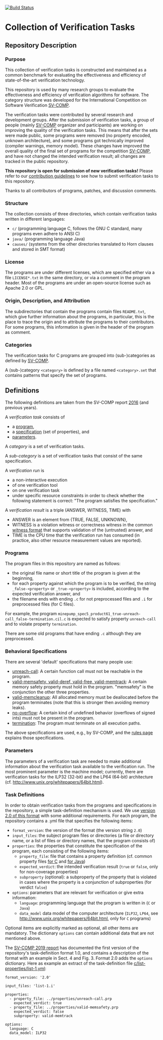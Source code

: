 <!--
This file is part of the SV-Benchmarks collection of verification tasks:
https://github.com/sosy-lab/sv-benchmarks

SPDX-FileCopyrightText: 2011-2020 The SV-Benchmarks Community

SPDX-License-Identifier: Apache-2.0
-->

[![Build Status](https://travis-ci.org/sosy-lab/sv-benchmarks.svg?branch=master)](https://travis-ci.org/sosy-lab/sv-benchmarks)

# Collection of Verification Tasks

## Repository Description

### Purpose

This collection of verification tasks is constructed and maintained as a common benchmark
for evaluating the effectiveness and efficiency of state-of-the-art verification technology.

This repository is used by many research groups to evaluate the effectiveness and efficiency
of verification algorithms for software.
The category structure was developed for the International Competition on Software Verification [SV-COMP].

The verification tasks were contributed by several research and development groups. 
After the submission of verification tasks,
a group of people (mainly [SV-COMP] organizer and participants)
are working on improving the quality of the verification tasks.
This means that after the sets were made public, some programs were removed
(no property encoded, unknown architecture), and 
some programs got technically improved (compiler warnings, memory model).
These changes have improved the overall quality of the final set of programs for the competition [SV-COMP], and
have not changed the intended verification result; all changes are tracked in the public repository.

**This repository is open for submission of new verification tasks!**
Please refer to our [contribution guidelines](CONTRIBUTING.md)
to see how to submit verification tasks to this repository.

Thanks to all contributors of programs, patches, and discussion comments.

### Structure

The collection consists of three directories, which contain verification tasks written in different languages:
- `c/` (programming language C, follows the GNU C standard, many programs even adhere to ANSI C)
- `java/` (programming language Java)
- `causes/` (systems from the other directories translated to Horn clauses and stored in SMT format)

### License

The programs are under different licenses, which are specified either via a file `LICENSE*.txt` in the same directory,
or via a comment in the program header.
Most of the programs are under an open-source license such as Apache 2.0 or GPL.

### Origin, Description, and Attribution

The subdirectories that contain the programs contain files `README.txt`, which give further information
about the programs, in particular, this is the place to trace the origin and to attribute the programs to their contributors.
For some programs, this information is given in the header of the program as comment.

### Categories

The verification tasks for C programs are grouped into (sub-)categories
as defined by [SV-COMP](https://sv-comp.sosy-lab.org/2017/benchmarks.php).

A (sub-)category `<category>` is defined by a file named `<category>.set`
that contains patterns that specify the set of programs.


## Definitions

The following definitions are taken from the SV-COMP report
[2016](https://www.sosy-lab.org/~dbeyer/Publications/2016-TACAS.Reliable_and_Reproducible_Competition_Results_with_BenchExec_and_Witnesses.pdf) (and previous years).

A *verification task* consists of
- a [program](#progams),
- a [specification](#specifications) (set of properties), and
- [parameters](#parameters).

A *category* is a set of verification tasks.

A *sub-category* is a set of verification tasks that consist of the same
specification.

A *verification run* is
- a non-interactive execution
- of one verification tool
- on one verification task
- under specific resource constraints
in order to check whether the following statement is correct:
"The program satisfies the specification."

A *verification result* is a triple (ANSWER, WITNESS, TIME) with
- ANSWER is an element from {TRUE, FALSE, UNKNOWN},
- WITNESS is a violation witness or correctness witness in the common [witness format] that supports validation of the (untrusted) answer, and
- TIME is the CPU time that the verification run has consumed (in practice, also other resource measurement values are reported).


### Programs

The program files in this repository are named as follows:
- the original file name or short title of the program is given at the beginning,
- for each property against which the program is to be verified,
  the string `_false-<property>` or `_true-<property>` is included, according to the expected verification answer, and
- the filename ends with ending `.c` for not preprocessed files and `.i` for preprocessed files (for C files).

For example, the program `minepump_spec5_product61_true-unreach-call_false-termination.cil.c`
is expected to satisfy property `unreach-call` and to violate property `termination`.

There are some old programs that have ending `.c` although they are preprocessed.

### Behavioral Specifications

There are several 'default' specifications that many people use:
  - [unreach-call](c/unreach-call.prp):
    A certain function call must not be reachable in the program.
  - [valid-memsafety, valid-deref, valid-free, valid-memtrack](c/valid-memsafety.prp):
    A certain memory safety property must hold in the program.
    "memsafety" is the conjunction the other three properties.
  - [valid-memcleanup](c/valid-memcleanup.prp):
    All allocated memory must be deallocated before the program terminates (note that this is stronger then avoiding memory leaks).
  - [no-overflow](c/no-overflow.prp):
    A certain kind of undefined behavior (overflows of signed ints) must not be present in the program.
  - [termination](c/termination.prp):
    The program must terminate on all execution paths.

The above specifications are used, e.g., by SV-COMP, and the [rules page](https://sv-comp.sosy-lab.org/2017/rules.php)
explains those specifications.

### Parameters

The parameters of a verification task are needed to make additional information
about the verification task available to the verification run.
The most prominent parameter is the machine model;
currently, there are verification tasks for the ILP32 (32-bit) and the LP64 (64-bit) architecture
(cf. http://www.unix.org/whitepapers/64bit.html).

### Task Definitions

In order to obtain verification tasks from the programs and specifications in the repository,
a simple task-definition mechanism is used.
We use [version 2.0 of this format](https://gitlab.com/sosy-lab/benchmarking/task-definition-format/-/tree/2.0)
with some additional requirements.
For each program, the repository contains a .yml file that specifies the following items:
  - `format_version`: the version of the format (the version string `2.0`)
  - `input_files`: the subject program files or directories
    (a file or directory name, or a list of files or directory names, that the program consists of)
  - `properties`: the properties that constitute the specification of the program,
    each consisting of the following items:
    - `property_file`: file that contains a property definition
      (cf. common property files [for C][C-props] and [for Java][Java-props])
    - `expected_verdict`: the intended verification result (`true` or `false`, only for non-coverage properties)
    - `subproperty` (optional): a subproperty of the property that is violated
      in cases where the property is a conjunction of subproperties (for verdict `false`)
  - `options`: parameters that are relevant for verification or give extra information:
    - `language`: programming language that the program is written in (`C` or `Java`)
    - `data_model` data model of the computer architecture
      (`ILP32`, `LP64`, see http://www.unix.org/whitepapers/64bit.html, only for `C` programs)

Optional items are explicitly marked as optional, all other items are mandatory.
The dictionary `options` can contain additional data that are not mentioned above.

[C-props]: https://github.com/sosy-lab/sv-benchmarks/tree/master/c/properties
[Java-props]: https://github.com/sosy-lab/sv-benchmarks/tree/master/java/properties

The [SV-COMP 2019 report] has documented the first version of the repository's task-definition format 1.0,
and contains a description of the format with an example in Sect. 4 and Fig. 3.
Format 2.0 adds the `options` dictionary.
Here as example an extract of the task-definition file [c/list-properties/list-1.yml](c/list-properties/list-1.yml):

```
format_version: '2.0'

input_files: 'list-1.i'

properties:
  - property_file: ../properties/unreach-call.prp
    expected_verdict: true
  - property_file: ../properties/valid-memsafety.prp
    expected_verdict: false
    subproperty: valid-memtrack

options:
  language: C
  data_model: ILP32
```


[SV-COMP]: https://sv-comp.sosy-lab.org/
[witness format]: https://github.com/sosy-lab/sv-witnesses
[SV-COMP 2019 report]: https://doi.org/10.1007/978-3-030-17502-3_9
